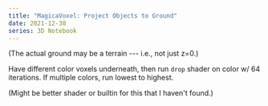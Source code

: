 ```yaml
---
title: "MagicaVoxel: Project Objects to Ground"
date: 2021-12-30
series: 3D Notebook
---
```


(The actual ground may be a terrain --- i.e., not just z=0.)

Have different color voxels underneath, then run `drop` shader on color w/ 64 iterations. If multiple colors, run lowest to highest.

(Might be better shader or builtin for this that I haven't found.)

